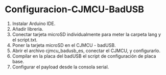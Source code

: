 # Configuracion-CJMCU-BadUSB

1. Instalar Arduino IDE.
2. Añadir libreria.
3. Conectar tarjeta microSD individualmente para meter la carpeta lang y el script.txt.
4. Poner la tarjeta microSD en el CJMCU - badUSB.
5. Abrir el archivo cjmcu_badusb_es, conectar el CJMCU, y configurarlo.
6. Compilar en la placa del badUSB el script de configuración de placa base.
7. Configurar el payload desde la consola serial.
